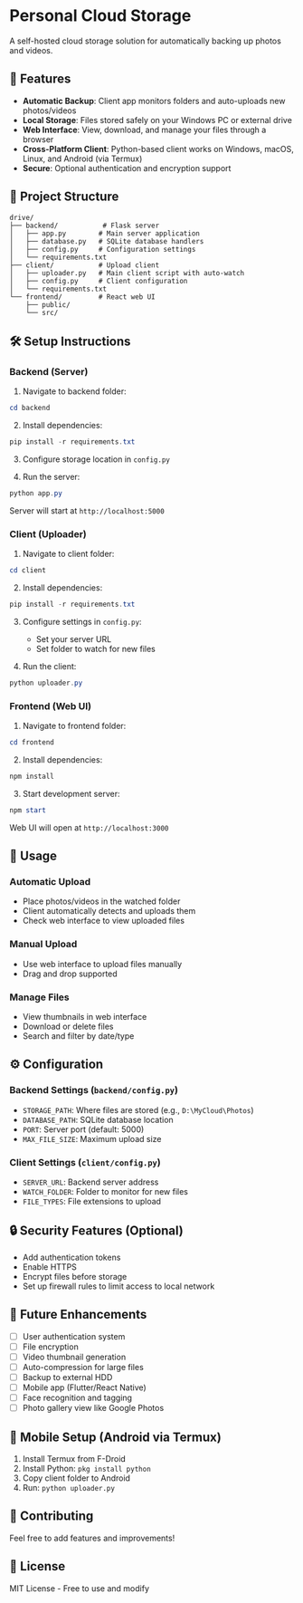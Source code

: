 # Personal Cloud Storage

A self-hosted cloud storage solution for automatically backing up photos and videos.

## 🚀 Features

- **Automatic Backup**: Client app monitors folders and auto-uploads new photos/videos
- **Local Storage**: Files stored safely on your Windows PC or external drive
- **Web Interface**: View, download, and manage your files through a browser
- **Cross-Platform Client**: Python-based client works on Windows, macOS, Linux, and Android (via Termux)
- **Secure**: Optional authentication and encryption support

## 📁 Project Structure

```
drive/
├── backend/           # Flask server
│   ├── app.py        # Main server application
│   ├── database.py   # SQLite database handlers
│   ├── config.py     # Configuration settings
│   └── requirements.txt
├── client/           # Upload client
│   ├── uploader.py   # Main client script with auto-watch
│   ├── config.py     # Client configuration
│   └── requirements.txt
└── frontend/         # React web UI
    ├── public/
    └── src/
```

## 🛠️ Setup Instructions

### Backend (Server)

1. Navigate to backend folder:
```powershell
cd backend
```

2. Install dependencies:
```powershell
pip install -r requirements.txt
```

3. Configure storage location in `config.py`

4. Run the server:
```powershell
python app.py
```

Server will start at `http://localhost:5000`

### Client (Uploader)

1. Navigate to client folder:
```powershell
cd client
```

2. Install dependencies:
```powershell
pip install -r requirements.txt
```

3. Configure settings in `config.py`:
   - Set your server URL
   - Set folder to watch for new files

4. Run the client:
```powershell
python uploader.py
```

### Frontend (Web UI)

1. Navigate to frontend folder:
```powershell
cd frontend
```

2. Install dependencies:
```powershell
npm install
```

3. Start development server:
```powershell
npm start
```

Web UI will open at `http://localhost:3000`

## 📝 Usage

### Automatic Upload
- Place photos/videos in the watched folder
- Client automatically detects and uploads them
- Check web interface to view uploaded files

### Manual Upload
- Use web interface to upload files manually
- Drag and drop supported

### Manage Files
- View thumbnails in web interface
- Download or delete files
- Search and filter by date/type

## ⚙️ Configuration

### Backend Settings (`backend/config.py`)
- `STORAGE_PATH`: Where files are stored (e.g., `D:\MyCloud\Photos`)
- `DATABASE_PATH`: SQLite database location
- `PORT`: Server port (default: 5000)
- `MAX_FILE_SIZE`: Maximum upload size

### Client Settings (`client/config.py`)
- `SERVER_URL`: Backend server address
- `WATCH_FOLDER`: Folder to monitor for new files
- `FILE_TYPES`: File extensions to upload

## 🔒 Security Features (Optional)

- Add authentication tokens
- Enable HTTPS
- Encrypt files before storage
- Set up firewall rules to limit access to local network

## 🎯 Future Enhancements

- [ ] User authentication system
- [ ] File encryption
- [ ] Video thumbnail generation
- [ ] Auto-compression for large files
- [ ] Backup to external HDD
- [ ] Mobile app (Flutter/React Native)
- [ ] Face recognition and tagging
- [ ] Photo gallery view like Google Photos

## 📱 Mobile Setup (Android via Termux)

1. Install Termux from F-Droid
2. Install Python: `pkg install python`
3. Copy client folder to Android
4. Run: `python uploader.py`

## 🤝 Contributing

Feel free to add features and improvements!

## 📄 License

MIT License - Free to use and modify
